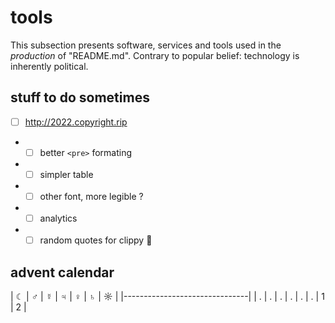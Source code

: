 # tools 

This subsection presents software, services and tools used in the *production* of "README.md". Contrary to popular belief: technology is inherently political.

## stuff to do sometimes
* [ ] http://2022.copyright.rip
* * [ ] better `<pre>` formating
* * [ ] simpler table
* * [ ] other font, more legible ?
* * [ ] analytics
* * [ ] random quotes for clippy 📎

## advent calendar

| ☾ | ♂ |  ☿ |  ♃ | ♀ | ♄ | ☼ |
|-------------------------------|
| . | . | . | . | . | . | 1 | 2 |  

